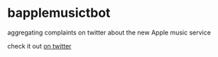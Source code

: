 # bapplemusictbot
aggregating complaints on twitter about the new Apple music service

check it out [on twitter](http://twitter.com/bapplemusic)
